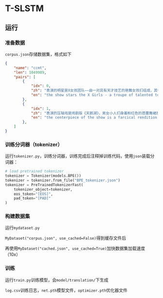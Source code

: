 # T-SLSTM



## 运行

### 准备数据

`corpus.json`存储数据集，格式如下

```json
{
    "name": "ccmt",
    "len": 1049989,
    "pairs": [
        {
            "idx": 0,
            "zh": "表演的明星是X女孩团队——由一对具有天才技艺的艳舞女孩们组成，其中有些人受过专业的训练。",
            "en": "the show stars the X Girls - a troupe of talented topless dancers , some of whom are classically trained ."
        },
        {
            "idx": 1,
            "zh": "表演的压轴戏是闹剧版《天鹅湖》，男女小人们身着粉红色的芭蕾舞裙扮演小天鹅。",
            "en": "the centerpiece of the show is a farcical rendition of Swan Lake in which male and female performers dance in pink tutus and imitate swans ."
        },
    ]
}
```

### 训练分词器（tokenizer）

运行`tokenizer.py`，训练分词器，训练完成后注释掉训练代码，使用`json`装载分词器：

```python
# load pretrained tokenizer
tokenizer = Tokenizer(models.BPE())
tokenizer = tokenizer.from_file("BPE_tokenizer.json")
tokenizer = PreTrainedTokenizerFast(
    tokenizer_object=tokenizer,
    eos_token="[EOS]",
    pad_token="[PAD]"
)
```

### 构建数据集

运行`mydataset.py`

`MyDataset("corpus.json", use_cached=False)`得到缓存文件后

再使用`MyDataset("cached.json", use_cached=True)`加快数据集加载速度（10x）

### 训练

运行`train.py`训练模型，会`model/translation/`下生成

`log.csv`训练日志，`net.pth`模型文件，`optimizer.pth`优化器文件

